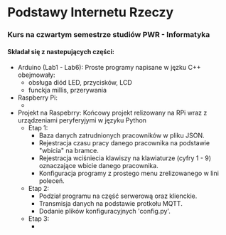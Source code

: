 # Podstawy Internetu Rzeczy

<h3>Kurs na czwartym semestrze studiów PWR - Informatyka</h3>

<h4>Składał się z nastepujących części:</h4>
<ul>
    <li>Arduino (Lab1 - Lab6):
    Proste programy napisane w jęzku C++ obejmowały:
    <ul>
        <li>obsługa diód LED, przycisków, LCD</li>
        <li>funckja millis, przerywania</li>
    </ul></li>
    
    
<li>Raspberry Pi:
    <ul><li></li></ul>
</li>
<li>Projekt na Raspebrry:
 Końcowy projekt relizowany na RPi wraz z urządzeniami peryferyjymi w języku Python
    <ul>
    <li>Etap 1:
        <ul>
            <li>Baza danych zatrudnionych pracowników w pliku JSON.</li>
            <li>Rejestracja czasu pracy danego pracownika na podstawie "wbicia" na bramce.</li>
            <li>Rejestracja wciśniecia klawiszy na klawiaturze (cyfry 1 - 9) oznaczające wbicie danego pracownika.</li>
            <li>Konfiguracja programy z prostego menu zrelizowanego w lini poleceń.</li>
        </ul>
        </li>
    <li>Etap 2:
        <ul>
            <li>Podział programu na część serwerową oraz klienckie.</li>
            <li>Transmisja danych na podstawie protkołu MQTT.</li>
            <li>Dodanie plików konfiguracyjnych 'config.py'.</li>
        </ul></li>
    <li>Etap 3:
        <ul>
            <li></li>
        </ul>
        </li>
        </li>
</ul>
